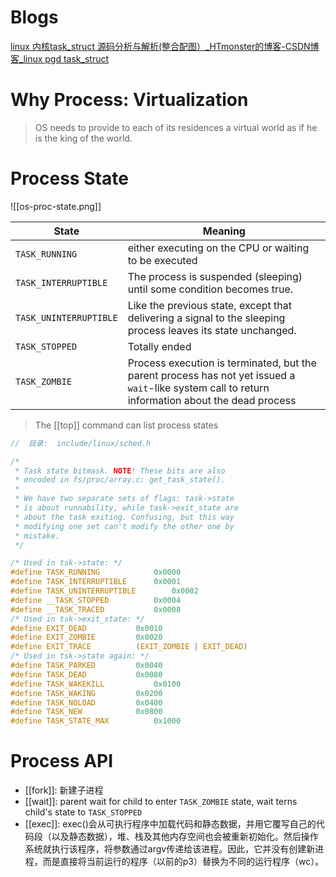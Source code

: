 
# Blogs

[linux 内核task_struct 源码分析与解析(整合配图）_HTmonster的博客-CSDN博客_linux pgd task_struct](https://blog.csdn.net/weixin_38371073/article/details/114376410)

# Why Process: Virtualization

> OS needs to provide to each of its residences a virtual world as if he is the king of the world.


# Process State
![[os-proc-state.png]]

| State                  | Meaning                                                                                                                                           |
| ---------------------- | ------------------------------------------------------------------------------------------------------------------------------------------------- |
| `TASK_RUNNING`         | either executing on the CPU or waiting to be executed                                                                                             |
| `TASK_INTERRUPTIBLE`   | The process is suspended (sleeping) until some condition becomes true.                                                                            |
| `TASK_UNINTERRUPTIBLE` | Like the previous state, except that delivering a signal to the sleeping process leaves its state unchanged.                                      |
| `TASK_STOPPED`         | Totally ended                                                                                                                                     |
| `TASK_ZOMBIE`          | Process execution is terminated, but the parent process has not yet issued a `wait`-like system call to return information about the dead process |

> The [[top]] command can list process states 

```c
//  目录:  include/linux/sched.h

/*
 * Task state bitmask. NOTE! These bits are also
 * encoded in fs/proc/array.c: get_task_state().
 *
 * We have two separate sets of flags: task->state
 * is about runnability, while task->exit_state are
 * about the task exiting. Confusing, but this way
 * modifying one set can't modify the other one by
 * mistake.
 */

/* Used in tsk->state: */
#define TASK_RUNNING			0x0000
#define TASK_INTERRUPTIBLE		0x0001
#define TASK_UNINTERRUPTIBLE		0x0002
#define __TASK_STOPPED			0x0004
#define __TASK_TRACED			0x0008
/* Used in tsk->exit_state: */
#define EXIT_DEAD			0x0010
#define EXIT_ZOMBIE			0x0020
#define EXIT_TRACE			(EXIT_ZOMBIE | EXIT_DEAD)
/* Used in tsk->state again: */
#define TASK_PARKED			0x0040
#define TASK_DEAD			0x0080
#define TASK_WAKEKILL			0x0100
#define TASK_WAKING			0x0200
#define TASK_NOLOAD			0x0400
#define TASK_NEW			0x0800
#define TASK_STATE_MAX			0x1000
```



# Process API

- [[fork]]: 新建子进程
- [[wait]]: parent wait for child to enter `TASK_ZOMBIE` state, wait terns child's state to `TASK_STOPPED`
- [[exec]]: exec()会从可执行程序中加载代码和静态数据，并用它覆写自己的代码段（以及静态数据），堆、栈及其他内存空间也会被重新初始化。然后操作系统就执行该程序，将参数通过argv传递给该进程。因此，它并没有创建新进程，而是直接将当前运行的程序（以前的p3）替换为不同的运行程序（wc）。



